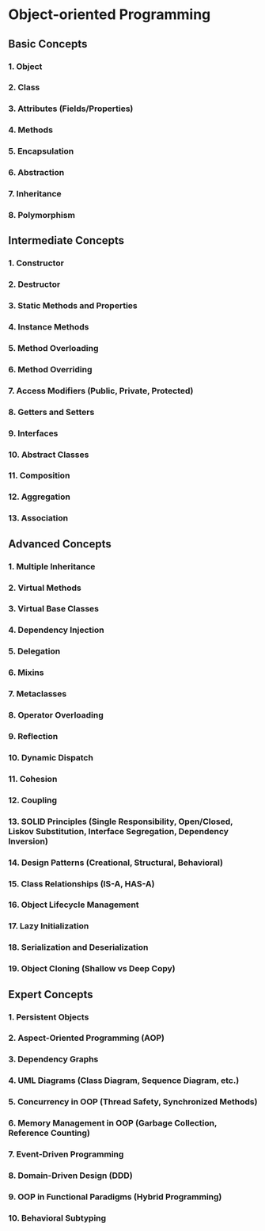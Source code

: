 # Object-oriented Programming

## Basic Concepts
### 1. Object
### 2. Class
### 3. Attributes (Fields/Properties)
### 4. Methods
### 5. Encapsulation
### 6. Abstraction
### 7. Inheritance
### 8. Polymorphism

## Intermediate Concepts
### 1. Constructor
### 2. Destructor
### 3. Static Methods and Properties
### 4. Instance Methods
### 5. Method Overloading
### 6. Method Overriding
### 7. Access Modifiers (Public, Private, Protected)
### 8. Getters and Setters
### 9. Interfaces
### 10. Abstract Classes
### 11. Composition
### 12. Aggregation
### 13. Association

## Advanced Concepts
### 1. Multiple Inheritance
### 2. Virtual Methods
### 3. Virtual Base Classes
### 4. Dependency Injection
### 5. Delegation
### 6. Mixins
### 7. Metaclasses
### 8. Operator Overloading
### 9. Reflection
### 10. Dynamic Dispatch
### 11. Cohesion
### 12. Coupling
### 13. SOLID Principles (Single Responsibility, Open/Closed, Liskov Substitution, Interface Segregation, Dependency Inversion)
### 14. Design Patterns (Creational, Structural, Behavioral)
### 15. Class Relationships (IS-A, HAS-A)
### 16. Object Lifecycle Management
### 17. Lazy Initialization
### 18. Serialization and Deserialization
### 19. Object Cloning (Shallow vs Deep Copy)


## Expert Concepts
### 1. Persistent Objects
### 2. Aspect-Oriented Programming (AOP)
### 3. Dependency Graphs
### 4. UML Diagrams (Class Diagram, Sequence Diagram, etc.)
### 5. Concurrency in OOP (Thread Safety, Synchronized Methods)
### 6. Memory Management in OOP (Garbage Collection, Reference Counting)
### 7. Event-Driven Programming
### 8. Domain-Driven Design (DDD)
### 9. OOP in Functional Paradigms (Hybrid Programming)
### 10. Behavioral Subtyping